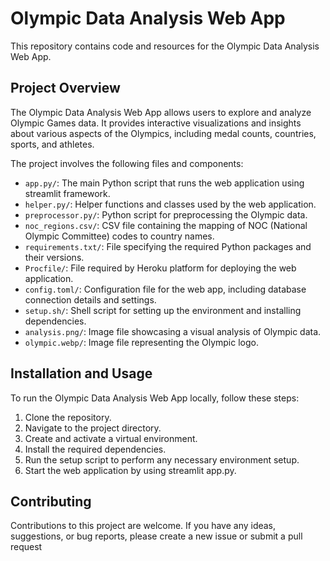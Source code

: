 # Olympic Data Analysis Web App
This repository contains code and resources for the Olympic Data Analysis Web App.
## Project Overview
The Olympic Data Analysis Web App allows users to explore and analyze Olympic Games data. It provides interactive visualizations and insights about various aspects of the Olympics, including medal counts, countries, sports, and athletes.

The project involves the following files and components:

- `app.py/`: The main Python script that runs the web application using streamlit framework.
- `helper.py/`: Helper functions and classes used by the web application. 
- `preprocessor.py/`: Python script for preprocessing the Olympic data.
- `noc_regions.csv/`: CSV file containing the mapping of NOC (National Olympic Committee) codes to country names.
- `requirements.txt/`: File specifying the required Python packages and their versions.
- `Procfile/`: File required by Heroku platform for deploying the web application.
- `config.toml/`: Configuration file for the web app, including database connection details and settings.
- `setup.sh/`: Shell script for setting up the environment and installing dependencies.
- `analysis.png/`: Image file showcasing a visual analysis of Olympic data.
- `olympic.webp/`: Image file representing the Olympic logo.

## Installation and Usage
To run the Olympic Data Analysis Web App locally, follow these steps:
1) Clone the repository.
2) Navigate to the project directory.
3) Create and activate a virtual environment. 
4) Install the required dependencies.
5) Run the setup script to perform any necessary environment setup.
6) Start the web application by using streamlit app.py.

## Contributing
Contributions to this project are welcome. If you have any ideas, suggestions, or bug reports, please create a new issue or submit a pull request
